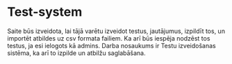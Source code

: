 # Test-system
Saite būs izveidota, lai tājā varētu izveidot testus, jautājumus, izpildīt tos, un importēt atbildes uz csv formata failiem. Ka arī būs iespēja nodzēst tos testus, ja esi ielogots kā admins.
Darba nosaukums ir Testu izveidošanas sistēma, ka arī to izpilde un atbilžu saglabāšana.
